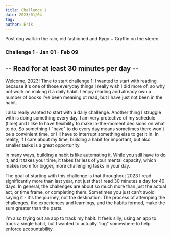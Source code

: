 ```yaml
---
title: Challenge 1
date: 2023/01/04
tag:
author: Erik
---
```


Post dog walk in the rain, old fashioned and Kygo + Gryffin on the stereo.

### Challenge 1 - Jan 01 - Feb 09

## -- Read for at least 30 minutes per day --

Welcome, 2023! Time to start challenge 1! I wanted to start with reading because it's one of those everyday things I really wish I did more of, so why not work on making it a daily habit. I enjoy reading and already own a number of books I've been meaning ot read, but I have just not been in the habit.

I also really wanted to start with a daily challenge. Another thing I struggle with is doing something every day. I am very protective of my schedule (time) and I like to have flexibility to make in-the-moment decisions on what to do. So something I "have" to do every day means sometimes there won't be a convinient time, or I'll have to interrupt something else to get it in. In reality, if I care about my time, building a habit for important, but also smaller tasks is a great opportunity.

In many ways, building a habit is like automating it. While you still have to do it, and it takes your time, it takes far less of your mental capacity, which makes room for bigger, more challenging tasks in your day.

The goal of starting with this challenge is that throughout 2023 I read significantly more than last year, not just that I read 30 minutes a day for 40 days. In general, the challenges are about so much more than just the actual act, or time frame, or completing them. Sometimes you just can't avoid saying it - it's the journey, not the destination. The process of attemping the challenges, the experiences and learnings, and the habits formed, make the sum greater than the parts.

I'm also trying out an app to track my habit. It feels silly, using an app to track a single habit, but I wanted to actually "log" somewhere to help enforce accountability.